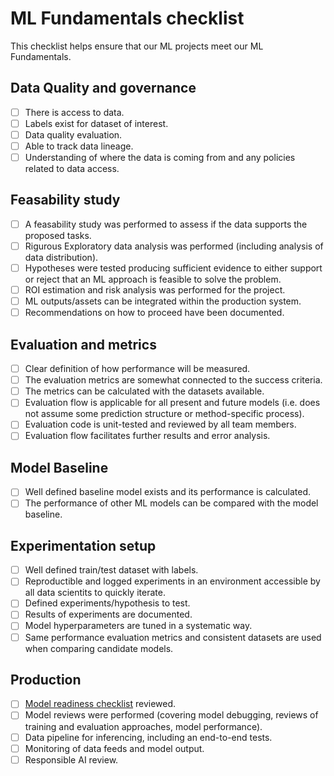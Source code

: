 # ML Fundamentals checklist

This checklist helps ensure that our ML projects meet our ML Fundamentals.

## Data Quality and governance

- [ ] There is access to data.
- [ ] Labels exist for dataset of interest.
- [ ] Data quality evaluation.
- [ ] Able to track data lineage.
- [ ] Understanding of where the data is coming from and any policies related to data access.

## Feasability study

- [ ] A feasability study was performed to assess if the data supports the proposed tasks.
- [ ] Rigurous Exploratory data analysis was performed (including analysis of data distribution).
- [ ] Hypotheses were tested producing sufficient evidence to either support or reject that an ML approach is feasible to solve the problem.
- [ ] ROI estimation and risk analysis was performed for the project.
- [ ] ML outputs/assets can be integrated within the production system.
- [ ] Recommendations on how to proceed have been documented.

## Evaluation and metrics

- [ ] Clear definition of how performance will be measured.
- [ ] The evaluation metrics are somewhat connected to the success criteria.
- [ ] The metrics can be calculated with the datasets available.
- [ ] Evaluation flow is applicable for all present and future models (i.e. does not assume some prediction structure or method-specific process).
- [ ] Evaluation code is unit-tested and reviewed by all team members.
- [ ] Evaluation flow facilitates further results and error analysis.

## Model Baseline

- [ ] Well defined baseline model exists and its performance is calculated.
- [ ] The performance of other ML models can be compared with the model baseline.

## Experimentation setup

- [ ] Well defined train/test dataset with labels.
- [ ] Reproductible and logged experiments in an environment accessible by all data scientits to quickly iterate.
- [ ] Defined experiments/hypothesis to test.
- [ ] Results of experiments are documented.
- [ ] Model hyperparameters are tuned in a systematic way.
- [ ] Same performance evaluation metrics and consistent datasets are used when comparing candidate models.

## Production

- [ ] [Model readiness checklist](ml-model-checklist.md) reviewed.
- [ ] Model reviews were performed (covering model debugging, reviews of training and evaluation approaches, model performance).
- [ ] Data pipeline for inferencing, including an end-to-end tests.
- [ ] Monitoring of data feeds and model output.
- [ ] Responsible AI review.
